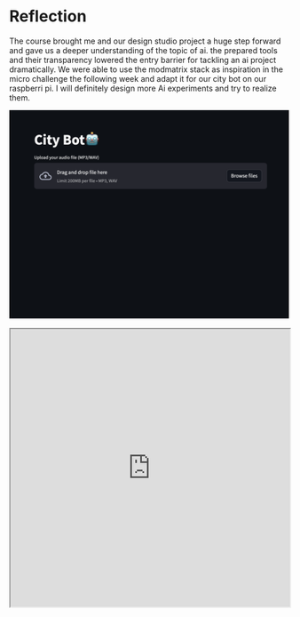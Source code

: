 # Reflection
The course brought me and our design studio project a huge step forward and gave us a deeper understanding of the topic of ai. the prepared tools and their transparency lowered the entry barrier for tackling an ai project dramatically. We were able to use the modmatrix stack as inspiration in the micro challenge the following week and adapt it for our city bot on our raspberri pi. I will definitely design more Ai experiments and try to realize them.

![](../../images/Bearbeitet/CityBot.png)

<iframe src="https://docs.google.com/presentation/d/1fv6oTsTJ_114DWSCCg8CCcyTCbx3GoeEul5lUv7_szY/edit?usp=sharing" width="100%" height="500px"></iframe>